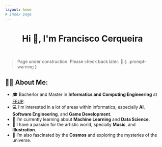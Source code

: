 ```yaml
---
layout: home
# Index page
---
```


<div id="body" align="center">
    <h1>
    Hi 👋, I'm Francisco Cerqueira
    </h1>
</div>

<br>

> Page under construction. Please check back later. 🚧
{: .prompt-warning }

<div style="border-bottom: 0px">
    <h2>
    👨‍💻 About Me:
    </h2>
</div>

- 🎓 Bacherlor and Master in **Informatics and Computing Engineering** at <a href="https://fe.up.pt/" target="_blank">FEUP</a>.
- 💻 I'm interested in a lot of areas within informatics, especially **AI**, **Software Engineering**, and **Game Development**. 
- 🌱 I’m currently learning about **Machine Learning** and **Data Science**.
- 🎨 I have a passion for the artistic world, specially **Music**, and **Illustration**.
- 🌌 I’m also fascinated by the **Cosmos** and exploring the mysteries of the universe.
